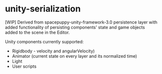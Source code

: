 # unity-serialization
[WIP] Derived from spacepuppy-unity-framework-3.0 persistence layer with added functionality of persisting components' state and game objects added to the scene in the Editor.

Unity components currently supported:
* Rigidbody - velocity and angularVelocity)
* Animator (current state on every layer and its normalized time)
* Light
* User scripts
